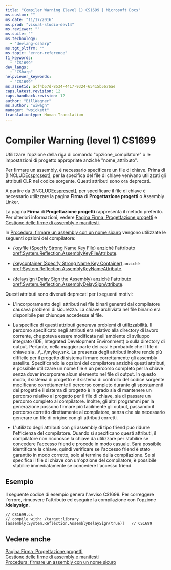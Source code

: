 ```yaml
---
title: "Compiler Warning (level 1) CS1699 | Microsoft Docs"
ms.custom: ""
ms.date: "11/17/2016"
ms.prod: "visual-studio-dev14"
ms.reviewer: ""
ms.suite: ""
ms.technology: 
  - "devlang-csharp"
ms.tgt_pltfrm: ""
ms.topic: "error-reference"
f1_keywords: 
  - "CS1699"
dev_langs: 
  - "CSharp"
helpviewer_keywords: 
  - "CS1699"
ms.assetid: acf4b57d-8534-4417-9324-65415b5676ae
caps.latest.revision: 12
caps.handback.revision: 12
author: "BillWagner"
ms.author: "wiwagn"
manager: "wpickett"
translationtype: Human Translation
---
```

# Compiler Warning (level 1) CS1699
Utilizzare l'opzione della riga di comando "opzione\_compilatore" o le impostazioni di progetto appropriate anziché "nome\_attributo".  
  
 Per firmare un assembly, è necessario specificare un file di chiave.  Prima di [!INCLUDE[csprcsext](../../../csharp/language-reference/compiler-messages/includes/csprcsext_md.md)], per la specifica del file di chiave venivano utilizzati gli attributi CLR nel codice sorgente.  Questi attributi sono ora deprecati.  
  
 A partire da [!INCLUDE[csprcsext](../../../csharp/language-reference/compiler-messages/includes/csprcsext_md.md)], per specificare il file di chiave è necessario utilizzare la pagina **Firma** di **Progettazione progetti** o Assembly Linker.  
  
 La pagina **Firma** di **Progettazione progetti** rappresenta il metodo preferito. Per ulteriori informazioni, vedere [Pagina Firma, Progettazione progetti](/visual-studio/ide/reference/signing-page-project-designer) e [Gestione delle firme di assembly e manifesti](/visual-studio/ide/managing-assembly-and-manifest-signing).  
  
 In [Procedura: firmare un assembly con un nome sicuro](../Topic/How%20to:%20Sign%20an%20Assembly%20with%20a%20Strong%20Name.md) vengono utilizzate le seguenti opzioni del compilatore:  
  
-   [\/keyfile \(Specify Strong Name Key File\)](../../../csharp/language-reference/compiler-options/keyfile-compiler-option.md) anziché l'attributo <xref:System.Reflection.AssemblyKeyFileAttribute>.  
  
-   [\/keycontainer \(Specify Strong Name Key Container\)](../../../csharp/language-reference/compiler-options/keycontainer-compiler-option.md)  `` anziché `` <xref:System.Reflection.AssemblyKeyNameAttribute>.  
  
-   [\/delaysign \(Delay Sign the Assembly\)](../../../csharp/language-reference/compiler-options/delaysign-compiler-option.md) anziché l'attributo <xref:System.Reflection.AssemblyDelaySignAttribute>.  
  
 Questi attributi sono divenuti deprecati per i seguenti motivi:  
  
-   L'incorporamento degli attributi nei file binari generati dal compilatore causava problemi di sicurezza.  La chiave archiviata nel file binario era disponibile per chiunque accedesse al file.  
  
-   La specifica di questi attributi generava problemi di utilizzabilità. Il percorso specificato negli attributi era relativo alla directory di lavoro corrente, che poteva essere modificata nell'ambiente di sviluppo integrato \(IDE, Integrated Development Environment\) o sulla directory di output.  Pertanto, nella maggior parte dei casi è probabile che il file di chiave sia ..\\\\..\\\\mykey.snk.  La presenza degli attributi inoltre rende più difficile per il progetto di sistema firmare correttamente gli assembly satellite.  Specificando le opzioni del compilatore anziché questi attributi, è possibile utilizzare un nome file e un percorso completo per la chiave senza dover incorporare alcun elemento nel file di output. In questo modo, il sistema di progetto e il sistema di controllo del codice sorgente modificano correttamente il percorso completo durante gli spostamenti dei progetti e il sistema di progetto è in grado sia di mantenere un percorso relativo al progetto per il file di chiave, sia di passare un percorso completo al compilatore. Inoltre, gli altri programmi per la generazione possono firmare più facilmente gli output, passando il percorso corretto direttamente al compilatore, senza che sia necessario generare un file di origine con gli attributi corretti.  
  
-   L'utilizzo degli attributi con gli assembly di tipo friend può ridurre l'efficienza del compilatore.  Quando si specificano questi attributi, il compilatore non riconosce la chiave da utilizzare per stabilire se concedere l'accesso friend e procede in modo casuale.  Sarà possibile identificare la chiave, quindi verificare se l'accesso friend è stato garantito in modo corretto, solo al termine della compilazione.  Se si specifica il file di chiave con un'opzione del compilatore, è possibile stabilire immediatamente se concedere l'accesso friend.  
  
## Esempio  
 Il seguente codice di esempio genera l'avviso CS1699.  Per correggere l'errore, rimuovere l'attributo ed eseguire la compilazione con l'opzione **\/delaysign**.  
  
```  
// CS1699.cs  
// compile with: /target:library  
[assembly:System.Reflection.AssemblyDelaySign(true)]   // CS1699  
```  
  
## Vedere anche  
 [Pagina Firma, Progettazione progetti](/visual-studio/ide/reference/signing-page-project-designer)   
 [Gestione delle firme di assembly e manifesti](/visual-studio/ide/managing-assembly-and-manifest-signing)   
 [Procedura: firmare un assembly con un nome sicuro](../Topic/How%20to:%20Sign%20an%20Assembly%20with%20a%20Strong%20Name.md)